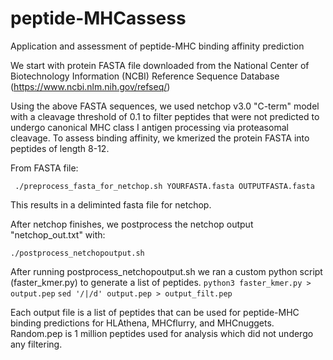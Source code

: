 # peptide-MHCassess
Application and assessment of peptide-MHC binding affinity prediction

We start with protein FASTA file downloaded from the National Center of Biotechnology Information (NCBI) Reference Sequence Database (https://www.ncbi.nlm.nih.gov/refseq/)

Using the above FASTA sequences, we used netchop v3.0 "C-term" model with a cleavage threshold of 0.1 to filter peptides that were not predicted to undergo canonical MHC class I antigen processing via proteasomal cleavage.
To assess binding affinity, we kmerized the protein FASTA into peptides of length 8-12.

From FASTA file:

``` ./preprocess_fasta_for_netchop.sh YOURFASTA.fasta OUTPUTFASTA.fasta``` 

This results in a deliminted fasta file for netchop.

After netchop finishes, we postprocess the netchop output "netchop_out.txt" with: 

``` ./postprocess_netchopoutput.sh ``` 

After running postprocess_netchopoutput.sh we ran a custom python script (faster_kmer.py) to generate a list of peptides.
``` python3 faster_kmer.py > output.pep ``` 
``` sed '/|/d' output.pep > output_filt.pep ``` 


Each output file is a list of peptides that can be used for peptide-MHC binding predictions for HLAthena, MHCflurry, and MHCnuggets.
Random.pep is 1 million peptides used for analysis which did not undergo any filtering.
